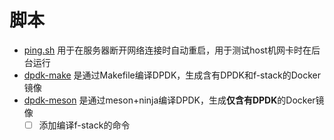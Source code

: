 # 脚本

- [ping.sh](ping.sh) 用于在服务器断开网络连接时自动重启，用于测试host机网卡时在后台运行
- [dpdk-make](dpdk-make/Dockerfile) 是通过Makefile编译DPDK，生成含有DPDK和f-stack的Docker镜像
- [dpdk-meson](dpdk-meson/Dockerfile) 是通过meson+ninja编译DPDK，生成**仅含有DPDK**的Docker镜像
  - [ ] 添加编译f-stack的命令
